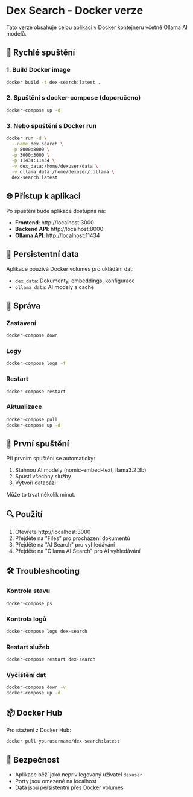 # Dex Search - Docker verze

Tato verze obsahuje celou aplikaci v Docker kontejneru včetně Ollama AI modelů.

## 🐳 Rychlé spuštění

### 1. Build Docker image
```bash
docker build -t dex-search:latest .
```

### 2. Spuštění s docker-compose (doporučeno)
```bash
docker-compose up -d
```

### 3. Nebo spuštění s Docker run
```bash
docker run -d \
  --name dex-search \
  -p 8000:8000 \
  -p 3000:3000 \
  -p 11434:11434 \
  -v dex_data:/home/dexuser/data \
  -v ollama_data:/home/dexuser/.ollama \
  dex-search:latest
```

## 🌐 Přístup k aplikaci

Po spuštění bude aplikace dostupná na:
- **Frontend**: http://localhost:3000
- **Backend API**: http://localhost:8000
- **Ollama API**: http://localhost:11434

## 📁 Persistentní data

Aplikace používá Docker volumes pro ukládání dat:
- `dex_data`: Dokumenty, embeddings, konfigurace
- `ollama_data`: AI modely a cache

## 🔧 Správa

### Zastavení
```bash
docker-compose down
```

### Logy
```bash
docker-compose logs -f
```

### Restart
```bash
docker-compose restart
```

### Aktualizace
```bash
docker-compose pull
docker-compose up -d
```

## 🚀 První spuštění

Při prvním spuštění se automaticky:
1. Stáhnou AI modely (nomic-embed-text, llama3.2:3b)
2. Spustí všechny služby
3. Vytvoří databázi

Může to trvat několik minut.

## 🔍 Použití

1. Otevřete http://localhost:3000
2. Přejděte na "Files" pro procházení dokumentů
3. Přejděte na "AI Search" pro vyhledávání
4. Přejděte na "Ollama AI Search" pro AI vyhledávání

## 🛠️ Troubleshooting

### Kontrola stavu
```bash
docker-compose ps
```

### Kontrola logů
```bash
docker-compose logs dex-search
```

### Restart služeb
```bash
docker-compose restart dex-search
```

### Vyčištění dat
```bash
docker-compose down -v
docker-compose up -d
```

## 📦 Docker Hub

Pro stažení z Docker Hub:
```bash
docker pull yourusername/dex-search:latest
```

## 🔐 Bezpečnost

- Aplikace běží jako neprivilegovaný uživatel `dexuser`
- Porty jsou omezené na localhost
- Data jsou persistentní přes Docker volumes 